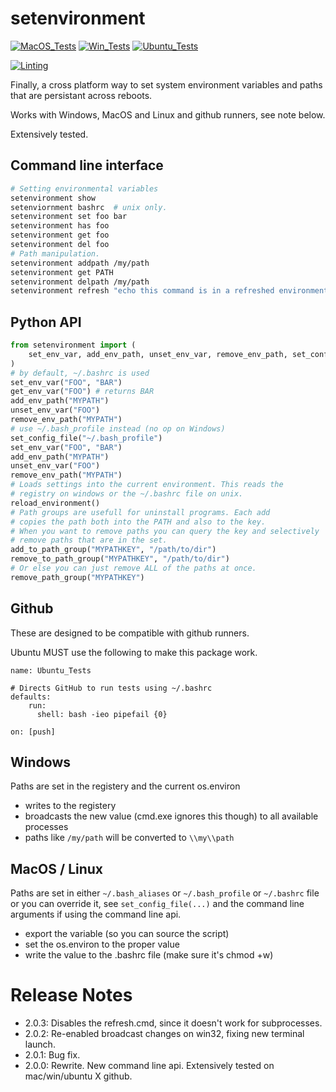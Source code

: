# setenvironment

[![MacOS_Tests](https://github.com/zackees/setenvironment/actions/workflows/push_macos.yml/badge.svg)](https://github.com/zackees/setenvironment/actions/workflows/push_macos.yml)
[![Win_Tests](https://github.com/zackees/setenvironment/actions/workflows/push_win.yml/badge.svg)](https://github.com/zackees/setenvironment/actions/workflows/push_win.yml)
[![Ubuntu_Tests](https://github.com/zackees/setenvironment/actions/workflows/push_ubuntu.yml/badge.svg)](https://github.com/zackees/setenvironment/actions/workflows/push_ubuntu.yml)

[![Linting](https://github.com/zackees/setenvironment/actions/workflows/lint.yml/badge.svg)](https://github.com/zackees/setenvironment/actions/workflows/lint.yml)

Finally, a cross platform way to set system environment variables and paths that are persistant across reboots.

Works with Windows, MacOS and Linux and github runners, see note below.

Extensively tested.

## Command line interface

```bash
# Setting environmental variables
setenvironment show
setenviornment bashrc  # unix only.
setenvironment set foo bar
setenvironment has foo
setenvironment get foo
setenvironment del foo
# Path manipulation.
setenvironment addpath /my/path
setenvironment get PATH
setenvironment delpath /my/path
setenvironment refresh "echo this command is in a refreshed environment"
```

## Python API

```python
from setenvironment import (
    set_env_var, add_env_path, unset_env_var, remove_env_path, set_config_file, reload_environment, ...
)
# by default, ~/.bashrc is used
set_env_var("FOO", "BAR")
get_env_var("FOO") # returns BAR
add_env_path("MYPATH")
unset_env_var("FOO")
remove_env_path("MYPATH")
# use ~/.bash_profile instead (no op on Windows)
set_config_file("~/.bash_profile")
set_env_var("FOO", "BAR")
add_env_path("MYPATH")
unset_env_var("FOO")
remove_env_path("MYPATH")
# Loads settings into the current environment. This reads the
# registry on windows or the ~/.bashrc file on unix.
reload_environment()
# Path groups are usefull for uninstall programs. Each add
# copies the path both into the PATH and also to the key.
# When you want to remove paths you can query the key and selectively
# remove paths that are in the set.
add_to_path_group("MYPATHKEY", "/path/to/dir")
remove_to_path_group("MYPATHKEY", "/path/to/dir")
# Or else you can just remove ALL of the paths at once.
remove_path_group("MYPATHKEY")
```


## Github

These are designed to be compatible with github runners.

Ubuntu MUST use the following to make this package work.

```
name: Ubuntu_Tests

# Directs GitHub to run tests using ~/.bashrc
defaults:
    run:
      shell: bash -ieo pipefail {0}

on: [push]
```

## Windows

Paths are set in the registery and the current os.environ

  * writes to the registery
  * broadcasts the new value (cmd.exe ignores this though) to all available processes
  * paths like `/my/path` will be converted to `\\my\\path`

## MacOS / Linux

Paths are set in either `~/.bash_aliases` or `~/.bash_profile` or `~/.bashrc` file or you can override it, see `set_config_file(...)` and the command line arguments if using the command line api.

  * export the variable (so you can source the script)
  * set the os.environ to the proper value
  * write the value to the .bashrc file (make sure it's chmod +w)


# Release Notes
  * 2.0.3: Disables the refresh.cmd, since it doesn't work for subprocesses.
  * 2.0.2: Re-enabled broadcast changes on win32, fixing new terminal launch.
  * 2.0.1: Bug fix.
  * 2.0.0: Rewrite. New command line api. Extensively tested on mac/win/ubuntu X github.
